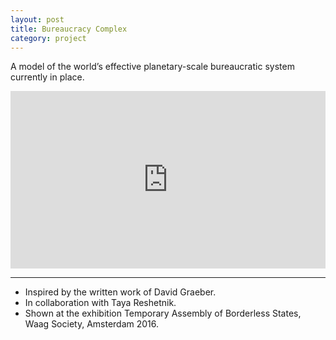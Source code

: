 ```yaml
---
layout: post
title: Bureaucracy Complex
category: project
---
```


A model of the world’s effective planetary-scale bureaucratic system currently in place.

<div style="padding:56.25% 0 0 0;position:relative;"><iframe src="https://player.vimeo.com/video/201737657?h=44044dbf5c&amp;badge=0&amp;autopause=0&amp;player_id=0&amp;app_id=58479" frameborder="0" allow="autoplay; fullscreen; picture-in-picture" allowfullscreen style="position:absolute;top:0;left:0;width:100%;height:100%;" title="BUREAUCRACY COMPLEX"></iframe></div><script src="https://player.vimeo.com/api/player.js"></script>

---

<ul class=credits>
  <li>Inspired by the written work of David Graeber.</li>
  <li>In collaboration with Taya Reshetnik.</li>
  <li>Shown at the exhibition Temporary Assembly of Borderless States, Waag Society, Amsterdam 2016.</li>
</ul>
